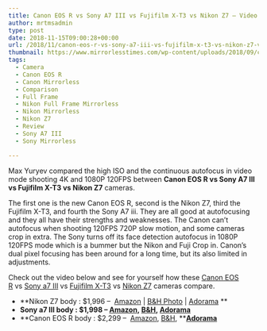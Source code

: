 ```yaml
---
title: Canon EOS R vs Sony A7 III vs Fujifilm X-T3 vs Nikon Z7 – Video Autofocus Comparison
author: mrtmsadmin
type: post
date: 2018-11-15T09:00:28+00:00
url: /2018/11/canon-eos-r-vs-sony-a7-iii-vs-fujifilm-x-t3-vs-nikon-z7-video-autofocus-comparison/
thumbnail: https://www.mirrorlesstimes.com/wp-content/uploads/2018/09/canon-eos-r-vs-nikon-z6-vs-sony-a7-iii-comparison.jpg
tags:
  - Camera
  - Canon EOS R
  - Canon Mirrorless
  - Comparison
  - Full Frame
  - Nikon Full Frame Mirrorless
  - Nikon Mirrorless
  - Nikon Z7
  - Review
  - Sony A7 III
  - Sony Mirrorless

---
```

Max Yuryev compared the high ISO and the continuous autofocus in video mode shooting 4K and 1080P 120FPS between **Canon EOS R vs Sony A7 III vs Fujifilm X-T3 vs Nikon Z7** cameras.

The first one is the new Canon EOS R, second is the Nikon Z7, third the Fujifilm X-T3, and fourth the Sony A7 iii. They are all good at autofocusing and they all have their strengths and weaknesses. The Canon can&#8217;t autofocus when shooting 120FPS 720P slow motion, and some cameras crop in extra. The Sony turns off its face detection autofocus in 1080P 120FPS mode which is a bummer but the Nikon and Fuji Crop in. Canon&#8217;s dual pixel focusing has been around for a long time, but its also limited in adjustments.

Check out the video below and see for yourself how these [Canon EOS R][1] vs [Sony a7 III][2] vs [Fujifilm X-T3][3] vs [Nikon Z7][4] cameras compare.<!--more-->



  * **Nikon Z7 body : $1,996 –  <a href="https://www.amazon.com/s/gp/search/ref=sr_nr_p_n_availability_1?fst=p90x%3A1&rh=n%3A172282%2Cn%3A502394%2Ck%3Anikon+z7%2Cp_n_availability%3A1248801011&keywords=nikon+z7&ie=UTF8&qid=1534991696&tag=daicamnew-20" target="_blank" rel="nofollow external noopener noreferrer" data-wpel-link="external" data-amzn-asin="1534991696">Amazon</a> | <a href="https://www.bhphotovideo.com/c/search?InitialSearch=yes&N=0&Ntt=Nikon+Z7&Top+Nav-Search=&sts=ma&BI=20175&KBID=14249" target="_blank" rel="nofollow external noopener noreferrer" data-wpel-link="external">B&H Photo</a> | <a class="broken_link" href="https://adorama.evyy.net/c/63923/51926/1036?u=https%3A%2F%2Fwww.adorama.com%2Fl%2F%3Fsearchinfo%3DNikon%2BZ7" target="_blank" rel="nofollow external noopener noreferrer">Adorama</a> **
  * **Sony a7 III body : $1,998 &#8211; <a class="ext-link" title="" href="https://www.amazon.com/Sony-Full-Frame-Mirrorless-Interchangeable-Lens-ILCE7M3/dp/B07B43WPVK/?tag=daicamnew-20" target="_blank" rel="noopener external noreferrer nofollow" data-amzn-asin="B07B43WPVK" data-wpel-link="external">Amazon</a>, <a class="ext-link" title="" href="https://www.bhphotovideo.com/c/product/1394217-REG/sony_ilce_7m3_alpha_a7_iii_mirrorless.html/BI/20175/KBID/14249/" target="_blank" rel="noopener external noreferrer nofollow" data-wpel-link="external">B&H</a>, <a class="ext-link" title="" href="https://adorama.evyy.net/c/63923/51926/1036?u=https://www.adorama.com/isoa7m3.html" target="_blank" rel="noopener external noreferrer nofollow" data-wpel-link="external">Adorama</a>**
  * **Canon EOS R body : $2,299 &#8211;  <a class="ext-link" title="" href="https://www.amazon.com/Canon-Cameras-Digital-Camera-3075C002/dp/B07H484HLT/?tag=daicamnew-20" target="_blank" rel="noopener external noreferrer nofollow" data-wpel-link="external" data-amzn-asin="B07H484HLT">Amazon</a>, <a class="ext-link" title="" href="https://www.bhphotovideo.com/c/product/1433710-REG/canon_eos_r_mirrorless_digital.html/BI/20175/KBID/14249/" target="_blank" rel="noopener external noreferrer nofollow" data-wpel-link="external">B&H</a>, **<a class="ext-link broken_link" title="" href="https://adorama.evyy.net/c/63923/51926/1036?u=https://www.adorama.com/car.html" target="_blank" rel="noopener external noreferrer nofollow"><strong>Adorama</strong></a>

 [1]: https://www.mirrorlesstimes.com/tags/canon-eos-r/
 [2]: https://www.mirrorlesstimes.com/tags/sony-a7-iii/
 [3]: https://www.mirrorlesstimes.com/tags/fujifilm-x-t3/
 [4]: https://www.mirrorlesstimes.com/tags/nikon-z7/